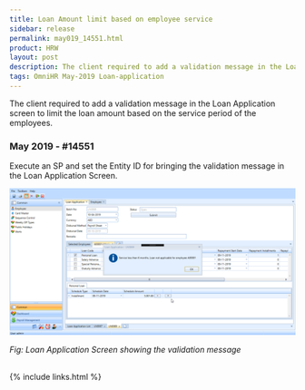 ```yaml
---
title: Loan Amount limit based on employee service
sidebar: release
permalink: may019_14551.html
product: HRW
layout: post
description: The client required to add a validation message in the Loan Application screen to limit the loan amount based on the service period of the employees. 
tags: OmniHR May-2019 Loan-application    
---
```

<div class="summary">The client required to add a validation message in the Loan Application screen to limit the loan amount based on the service period of the employees.</div>

### May 2019 - #14551

Execute an SP and set the Entity ID for bringing the validation message in the Loan Application Screen.

![](images/prod-enhance-image8.png)

_Fig: Loan Application Screen showing the validation message_

<br>
{% include links.html %}
